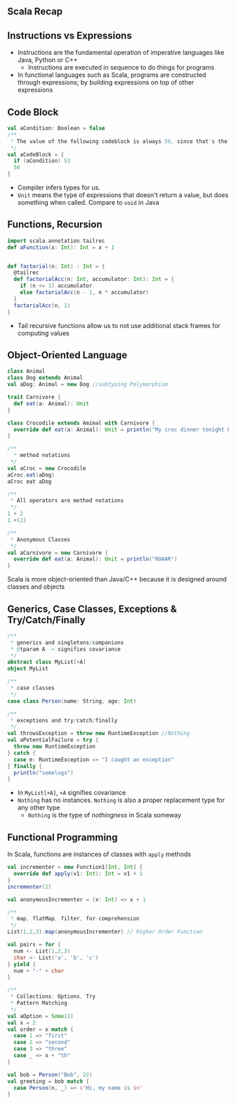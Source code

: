 Scala Recap
---

Instructions vs Expressions
---
- Instructions are the fundamental operation of imperative languages like Java, Python or C++
  - Instructions are executed in sequence to do things for programs
- In functional languages such as Scala, programs are constructed through expressions; by building expressions on 
  top of other expressions

Code Block
---
```scala
val aCondition: Boolean = false
/**
 * The value of the following codeblock is always 56, since that's the last expression that is returned
 */
val aCodeBlock = {
  if (aCondition) 53
  56
}
``` 
- Compiler infers types for us. 
- `Unit` means the type of expressions that doesn't return a value, but does something when called. Compare to `void` in Java

Functions, Recursion
---
```scala
import scala.annotation.tailrec
def aFunction(x: Int): Int = x + 1


def factorial(n: Int) : Int = {
  @tailrec
  def factorialAcc(n: Int, accumulator: Int): Int = {
    if (n <= 1) accumulator
    else factorialAcc(n - 1, n * accumulator)
  }
  factorialAcc(n, 1)
}
```
- Tail recursive functions allow us to not use additional stack frames for computing values

Object-Oriented Language
---
```scala
class Animal
class Dog extends Animal
val aDog: Animal = new Dog //subtyping Polymorphism

trait Carnivore {
  def eat(a: Animal): Unit
}

class Crocodile extends Amimal with Carnivore {
  override def eat(a: Animal): Unit = println("My croc dinner tonight haha")
}

/**
  * method notations
 */
val aCroc = new Crocodile
aCroc.eat(aDog)
aCroc eat aDog

/**
 * All operators are method notations
 */
1 + 2
1.+(2)

/**
 * Anonymous Classes
 */
val aCarnivore = new Carnivore {
  override def eat(a: Animal): Unit = println("ROAAR")
}
```
Scala is more object-oriented than Java/C++ because it is designed around classes and objects


Generics, Case Classes, Exceptions & Try/Catch/Finally
---
```scala
/**
 * generics and singletons/companions
 * @tparam A -> signifies covariance
 */
abstract class MyList[+A]
object MyList

/**
 * case classes
 */
case class Person(name: String, age: Int)

/**
 * exceptions and try/catch/finally
 */
val throwsException = throw new RuntimeException //Nothing
val aPotentialFailure = try {
  throw new RuntimeException
} catch {
  case e: RuntimeException => "I caught an exception"
} finally {
  println("somelogs")
}

```
- In `MyList[+A]`, `+A` signifies covariance
- `Nothing` has no instances. `Nothing` is also a proper replacement type for any other type
  - `Nothing` is the type of *nothingness* in Scala someway

Functional Programming
---
In Scala, functions are instances of classes with `apply` methods
```scala
val incrementer = new Function1[Int, Int] {
  override def apply(v1: Int): Int = v1 + 1
}
incrementer(1)

val anonymousIncrementer = (x: Int) => x + 1 

/**
 * map, flatMap, filter, for-comprehension
 */
List(1,2,3).map(anonymousIncrementer) // Higher Order Function

val pairs = for {
  num <- List(1,2,3)
  char <- List('a', 'b', 'c')
} yield {
  num + "-" + char
}

/**
 * Collections: Options, Try
 * Pattern Matching
 */
val aOption = Some(2)
val x = 2 
val order = x match {
  case 1 => "first"
  case 2 => "second"
  case 3 => "three"
  case _ => x + "th"
}

val bob = Person("Bob", 22)
val greeting = bob match {
  case Person(n, _) => s"Hi, my name is $n"
}
```
